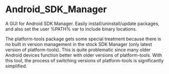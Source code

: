 # Android_SDK_Manager
A GUI for Android SDK Manager. Easily install/uninstall/update packages, and also set the user %PATH% var to include binary locations.

The platform-tools package gets some special treatment because there is no built in version management in the stock SDK Manager (only latest version of platform-tools). This is quite problematic since many older Android devices function better with older versions of platform-tools. With this tool, the process of switching versions of platform-tools is significantly simplified.
